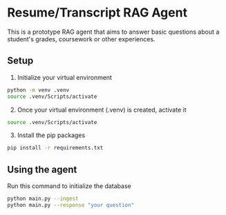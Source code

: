 # Resume/Transcript RAG Agent
This is a prototype RAG agent that aims to answer basic questions about a student's
grades, coursework or other experiences.

## Setup
1. Initialize your virtual environment 

```bash
python -m venv .venv
source .venv/Scripts/activate
```

2. Once your virtual environment (.venv) is created, activate it
```bash
source .venv/Scripts/activate 
```

3. Install the pip packages
```bash
pip install -r requirements.txt
```

## Using the agent
Run this command to initialize the database 
```bash
python main.py --ingest
python main.py --response "your question"
```